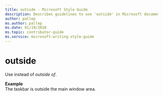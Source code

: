 ```yaml
---
title: outside - Microsoft Style Guide
description: Describes guidelines to use 'outside' in Microsoft documents and provides an example.
author: pallep
ms.author: pallep
ms.date: 01/19/2018
ms.topic: contributor-guide
ms.service: microsoft-writing-style-guide
---
```


# outside

Use instead of *outside of*.

**Example**  
The taskbar is outside the main window area. 
